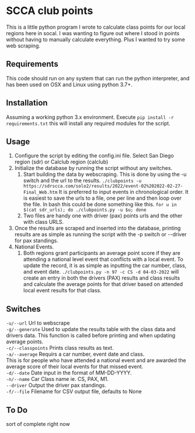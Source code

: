# SCCA club points
This is a little python program I wrote to calculate class points for our local regions here in socal. 
I was wanting to figure out where I stood in points without having to manually calculate everything. 
Plus I wanted to try some web scraping. 


## Requirements
This code should run on any system that can run the python interpreter, and has been used on OSX and Linux using python 3.7+.

## Installation
Assuming a working python 3.x environment. 
Execute `pip install -r requirements.txt`  this will install any required modules for the script.

## Usage
1. Configure the script by editing the config.ini file.  Select San Diego region (sdr) or Calclub region (calclub)
2. Initialize the database by running the script without any switches.  
   1. Start building the data by webscraping.  This is done by using the -u switch and the url to the results. 
      `./clubpoints -u https://sdrscca.com/solo2/results/2022/event-02%202022-02-27-Final_Web.htm`
      It is preferred to input events in chronological order.  It is easiest to save the urls to a file, one per line and then loop over the file.
      In bash this could be done something like this. `for u in $(cat sdr_urls); do ./clubpoints.py -u $u; done`
   2. Two files are handy one with driver (pax) points urls and the other with class URLS. 
3. Once the results are scraped and inserted into the database, printing results are as simple as running the script with the -p switch or --driver for pax standings.
4. National Events.
   1. Both regions grant participants an average point score if they are attending a national level event that conflicts with a local event. 
      To update the record, it is as simple as inputting the car number, class, and event date.  `./clubpoints.py -n 97 -c CS -d 04-03-2022` will create an entry in both the drivers (PAX) results and class results and calculate the average points for that driver based on attended local event results for that class.<br>



## Switches
`-u/--url`  Url to webscrape<br>
`-g/--generate` Used to update the results table with the class data and drivers data.  This function is called before printing and when updating average points.<br>
`-c/--classpoints` Prints class results as text.<br>
`-a/--average` Requirs a car number, event date and class.<br>
    This is for people who have attended a national event and are awarded the average score of their local events for that missed event.<br>
`-d/--date` Date input in the format of MM-DD-YYYY.<br>
`-n/--name` Car Class name ie.  CS, PAX, M1.<br>
`--driver` Output the driver pax standings.<br>
`-f/--file` Filename for CSV output file, defaults to None 


## To Do
sort of complete right now
